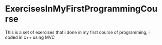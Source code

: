 # ExercisesInMyFirstProgrammingCourse
This is a set of exercises that i done in my first course of programming, i coded in c++ using MVC
